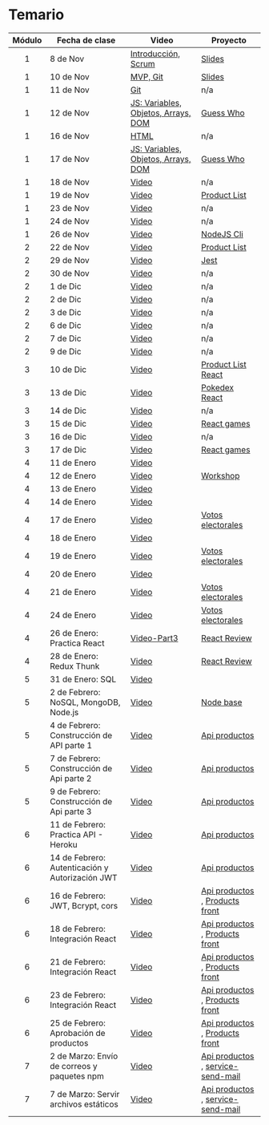 # Temario

| Módulo | Fecha de clase                                  | Video                                                                                                                  | Proyecto                                                                                       |
| :----: | ----------------------------------------------- | ---------------------------------------------------------------------------------------------------------------------- | ---------------------------------------------------------------------------------------------- |
|   1    | 8 de Nov                                        | [Introducción, Scrum](https://drive.google.com/file/d/17TyrV_fmIlXjleq2TPe92oL486xLkz-g/view?usp=sharing)              | [Slides](resources/slides/Scrum.pdf)                                                           |
|   1    | 10 de Nov                                       | [MVP, Git](https://makeitreal.s3.amazonaws.com/videos/83861016190/2021-11-11/7Dr544Lzc.mp4)                            | [Slides](resources/slides/Git.pdf)                                                             |
|   1    | 11 de Nov                                       | [Git](https://makeitreal.s3.amazonaws.com/videos/83861016190/2021-11-12/ggvzGJWmW.mp4)                                 | n/a                                                                                            |
|   1    | 12 de Nov                                       | [JS: Variables, Objetos, Arrays, DOM](https://makeitreal.s3.amazonaws.com/videos/83861016190/2021-11-13/0yatHvseF.mp4) | [Guess Who](projects/guess-who)                                                                |
|   1    | 16 de Nov                                       | [HTML](https://makeitreal.s3.amazonaws.com/videos/83861016190/2021-11-17/Cj3RKDxEN.mp4)                                | n/a                                                                                            |
|   1    | 17 de Nov                                       | [JS: Variables, Objetos, Arrays, DOM](https://makeitreal.s3.amazonaws.com/videos/83861016190/2021-11-18/O9KMWUC3I.mp4) | [Guess Who](projects/guess-who)                                                                |
|   1    | 18 de Nov                                       | [Video](https://makeitreal.s3.amazonaws.com/videos/83861016190/2021-11-19/s85r8EZwG.mp4)                               | n/a                                                                                            |
|   1    | 19 de Nov                                       | [Video](https://makeitreal.s3.amazonaws.com/videos/83861016190/2021-11-20/QdgSzsvCo.mp4)                               | [Product List](projects/product-list)                                                          |
|   1    | 23 de Nov                                       | [Video](https://makeitreal.s3.amazonaws.com/videos/83861016190/2021-11-24/NRAWunMKa.mp4)                               | n/a                                                                                            |
|   1    | 24 de Nov                                       | [Video](https://makeitreal.s3.amazonaws.com/videos/83861016190/2021-11-25/WlYjOJWbi.mp4)                               | n/a                                                                                            |
|   1    | 26 de Nov                                       | [Video](https://makeitreal.s3.amazonaws.com/videos/83861016190/2021-11-27/Cb6jMNLs2.mp4)                               | [NodeJS Cli](projects/nodejs-cli)                                                              |
|   2    | 22 de Nov                                       | [Video](https://makeitreal.s3.amazonaws.com/videos/83861016190/2021-11-23/hJIdjBvjB.mp4)                               | [Product List](projects/product-list)                                                          |
|   2    | 29 de Nov                                       | [Video](https://makeitreal.s3.amazonaws.com/videos/83861016190/2021-11-30/6nmNm6hTM.mp4)                               | [Jest](projects/nodejs-cli/src/__tests__)                                                      |
|   2    | 30 de Nov                                       | [Video](https://makeitreal.s3.amazonaws.com/videos/83861016190/2021-12-01/0eBu_NpLy.mp4)                               | n/a                                                                                            |
|   2    | 1 de Dic                                        | [Video](https://makeitreal.s3.amazonaws.com/videos/83861016190/2021-12-02/uh4YKsjka.mp4)                               | n/a                                                                                            |
|   2    | 2 de Dic                                        | [Video](https://makeitreal.s3.amazonaws.com/videos/83861016190/2021-12-03/HgxmMj9iR.mp4)                               | n/a                                                                                            |
|   2    | 3 de Dic                                        | [Video](https://makeitreal.s3.amazonaws.com/videos/83861016190/2021-12-04/KvZVGLQXf.mp4)                               | n/a                                                                                            |
|   2    | 6 de Dic                                        | [Video](https://makeitreal.s3.amazonaws.com/videos/83861016190/2021-12-07/EW2ZuHNUh.mp4)                               | n/a                                                                                            |
|   2    | 7 de Dic                                        | [Video](https://makeitreal.s3.amazonaws.com/videos/83861016190/2021-12-08/WYqVQFrCv.mp4)                               | n/a                                                                                            |
|   2    | 9 de Dic                                        | [Video](https://makeitreal.s3.amazonaws.com/videos/83861016190/2021-12-10/eZXRTOkR7.mp4)                               | n/a                                                                                            |
|   3    | 10 de Dic                                       | [Video](https://makeitreal.s3.amazonaws.com/videos/83861016190/2021-12-11/zReHAO2pr.mp4)                               | [Product List React](projects/products-list-react)                                             |
|   3    | 13 de Dic                                       | [Video](https://makeitreal.s3.amazonaws.com/videos/83861016190/2021-12-14/1tjz9YP-l.mp4)                               | [Pokedex React](projects/pokedex)                                                              |
|   3    | 14 de Dic                                       | [Video](https://makeitreal.s3.amazonaws.com/videos/83861016190/2021-12-15/s7GkYD3Yf.mp4)                               | n/a                                                                                            |
|   3    | 15 de Dic                                       | [Video](https://makeitreal.s3.amazonaws.com/videos/83861016190/2021-12-16/QtSIK_3jb.mp4)                               | [React games](projects/games)                                                                  |
|   3    | 16 de Dic                                       | [Video](https://makeitreal.s3.amazonaws.com/videos/83861016190/2021-12-17/Vaq5__yBO.mp4)                               | n/a                                                                                            |
|   3    | 17 de Dic                                       | [Video](https://makeitreal.s3.amazonaws.com/videos/83861016190/2021-12-18/u97t-7CO5.mp4)                               | [React games](projects/games)                                                                  |
|   4    | 11 de Enero                                     | [Video](https://makeitreal.s3.amazonaws.com/videos/83861016190/2022-01-12/XD4B3cKFy.mp4)                               |                                                                                                |
|   4    | 12 de Enero                                     | [Video](https://makeitreal.s3.amazonaws.com/videos/83861016190/2022-01-13/h5woglck6.mp4)                               | [Workshop](https://github.com/Dsantiagomj/workshop-react)                                      |
|   4    | 13 de Enero                                     | [Video](https://makeitreal.s3.amazonaws.com/videos/83861016190/2022-01-14/nNKbzY7bf.mp4)                               |                                                                                                |
|   4    | 14 de Enero                                     | [Video](https://makeitreal.s3.amazonaws.com/videos/83861016190/2022-01-15/0yITlX6oH.mp4)                               |                                                                                                |
|   4    | 17 de Enero                                     | [Video](https://makeitreal.s3.amazonaws.com/videos/83861016190/2022-01-18/ntIK2w8xW.mp4)                               | [Votos electorales](projects/resultados-electorales)                                           |
|   4    | 18 de Enero                                     | [Video](https://makeitreal.s3.amazonaws.com/videos/83861016190/2022-01-19/lva6XrBrE.mp4)                               |                                                                                                |
|   4    | 19 de Enero                                     | [Video](https://makeitreal.s3.amazonaws.com/videos/83861016190/2022-01-20/TOBQTZWGt.mp4)                               | [Votos electorales](projects/resultados-electorales)                                           |
|   4    | 20 de Enero                                     | [Video](https://makeitreal.s3.amazonaws.com/videos/83861016190/2022-01-21/3oUi25jha.mp4)                               |                                                                                                |
|   4    | 21 de Enero                                     | [Video](https://makeitreal.s3.amazonaws.com/videos/83861016190/2022-01-22/55KAhAFcq.mp4)                               | [Votos electorales](projects/resultados-electorales)                                           |
|   4    | 24 de Enero                                     | [Video](https://makeitreal.s3.amazonaws.com/videos/83861016190/2022-01-25/OiZgaZV5W.mp4)                               | [Votos electorales](projects/resultados-electorales)                                           |
|   4    | 26 de Enero: Practica React                     | [Video-Part3](https://makeitreal.s3.amazonaws.com/videos/83064569493/2022-01-27/ad_1JdzJW.mp4)                         | [React Review](projects/react-review)                                                          |
|   4    | 28 de Enero: Redux Thunk                        | [Video](https://makeitreal.s3.amazonaws.com/videos/83064569493/2022-01-29/FnZRX7nC0.mp4)                               | [React Review](projects/react-review)                                                          |
|   5    | 31 de Enero: SQL                                | [Video](https://makeitreal.s3.amazonaws.com/videos/83064569493/2022-02-01/eo1bETdcn.mp4)                               |                                                                                                |
|   5    | 2 de Febrero: NoSQL, MongoDB, Node.js           | [Video](https://makeitreal.s3.amazonaws.com/videos/83064569493/2022-02-03/pkWsWiYQx.mp4)                               | [Node base](projects/node-base)                                                                |
|   5    | 4 de Febrero: Construcción de API parte 1       | [Video](https://makeitreal.s3.amazonaws.com/videos/83064569493/2022-02-05/J044wwSPD.mp4)                               | [Api productos](projects/api-products)                                                         |
|   5    | 7 de Febrero: Construcción de Api parte 2       | [Video](https://makeitreal.s3.amazonaws.com/videos/83064569493/2022-02-08/X1xd_iaKc.mp4)                               | [Api productos](projects/api-products)                                                         |
|   5    | 9 de Febrero: Construcción de Api parte 3       | [Video](https://makeitreal.s3.amazonaws.com/videos/83064569493/2022-02-10/ebd1DS-Uz.mp4)                               | [Api productos](projects/api-products)                                                         |
|   6    | 11 de Febrero: Practica API - Heroku            | [Video](https://makeitreal.s3.amazonaws.com/videos/83064569493/2022-02-12/bN5BT1_QM.mp4)                               | [Api productos](projects/api-products)                                                         |
|   6    | 14 de Febrero: Autenticación y Autorización JWT | [Video](https://makeitreal.s3.amazonaws.com/videos/83064569493/2022-02-15/Ce74_XWk3.mp4)                               | [Api productos](projects/api-products)                                                         |
|   6    | 16 de Febrero: JWT, Bcrypt, cors                | [Video](https://makeitreal.s3.amazonaws.com/videos/83064569493/2022-02-17/JADmHyQ9f.mp4)                               | [Api productos](projects/api-products) , [Products front](projects/products-front)             |
|   6    | 18 de Febrero: Integración React                | [Video](https://makeitreal.s3.amazonaws.com/videos/83064569493/2022-02-19/gGsLm3Dna.mp4)                               | [Api productos](projects/api-products) , [Products front](projects/products-front)             |
|   6    | 21 de Febrero: Integración React                | [Video](https://makeitreal.s3.amazonaws.com/videos/83064569493/2022-02-22/dFX-lZC78.mp4)                               | [Api productos](projects/api-products) , [Products front](projects/products-front)             |
|   6    | 23 de Febrero: Integración React                | [Video](https://makeitreal.s3.amazonaws.com/videos/83064569493/2022-02-24/LkL7siP7s.mp4)                               | [Api productos](projects/api-products) , [Products front](projects/products-front)             |
|   6    | 25 de Febrero: Aprobación de productos          | [Video](https://makeitreal.s3.amazonaws.com/videos/83064569493/2022-02-26/k4LxxvRkm.mp4)                               | [Api productos](projects/api-products) , [Products front](projects/products-front)             |
|   7    | 2 de Marzo: Envío de correos y paquetes npm     | [Video](https://makeitreal.s3.amazonaws.com/videos/83064569493/2022-03-03/WUmZGk8zh.mp4)                               | [Api productos](projects/api-products) , [service-send-mail](projects/maria-service-send-mail) |
|   7    | 7 de Marzo: Servir archivos estáticos           | [Video](https://makeitreal.s3.amazonaws.com/videos/83064569493/2022-03-08/fkEqwqfHv.mp4)                               | [Api productos](projects/api-products) , [service-send-mail](projects/maria-service-send-mail) |
